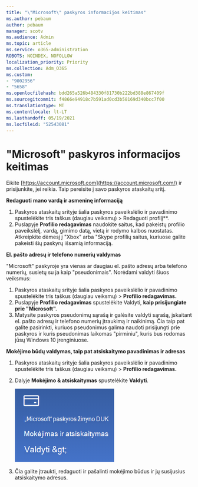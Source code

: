 ```yaml
---
title: "\"Microsoft\" paskyros informacijos keitimas"
ms.author: pebaum
author: pebaum
manager: scotv
ms.audience: Admin
ms.topic: article
ms.service: o365-administration
ROBOTS: NOINDEX, NOFOLLOW
localization_priority: Priority
ms.collection: Adm_O365
ms.custom:
- "9002956"
- "5658"
ms.openlocfilehash: bdd265a526b484330f81730b222bd388e867409f
ms.sourcegitcommit: f4866e94918c7b591ad0cd3b58169d340bcc7f00
ms.translationtype: MT
ms.contentlocale: lt-LT
ms.lasthandoff: 05/19/2021
ms.locfileid: "52543081"
---
```

# <a name="change-my-microsoft-account-information"></a>"Microsoft" paskyros informacijos keitimas

Eikite [https://account.microsoft.com](https://account.microsoft.com/) ir prisijunkite, jei reikia. Taip pereisite į savo paskyros ataskaitų sritį.  

**Redaguoti mano vardą ir asmeninę informaciją**

1. Paskyros ataskaitų srityje šalia paskyros paveikslėlio ir pavadinimo spustelėkite tris taškus (daugiau veiksmų) > Redaguoti profilį**.
2. Puslapyje **Profilio redagavimas** naudokite saitus, kad pakeistų profilio paveikslėlį, vardą, gimimo datą, vietą ir rodymo kalbos nuostatas. Atkreipkite dėmesį į "Xbox" arba "Skype profilių saitus, kuriuose galite pakeisti šių paskyrų išsamią informaciją.

**El. pašto adresų ir telefono numerių valdymas**

"Microsoft" paskyroje yra vienas ar daugiau el. pašto adresų arba telefono numerių, susietų su ja kaip "pseudonimais". Norėdami valdyti šiuos veiksmus:

1. Paskyros ataskaitų srityje šalia paskyros paveikslėlio ir pavadinimo spustelėkite tris taškus (daugiau veiksmų) > **Profilio redagavimas.**
2. Puslapyje **Profilio redagavimas** spustelėkite Valdyti, **kaip prisijungiate prie "Microsoft".** 
3. Matysite paskyros pseudonimų sąrašą ir galėsite valdyti sąrašą, įskaitant el. pašto adresų ir telefono numerių įtraukimą ir naikinimą. Čia taip pat galite pasirinkti, kuriuos pseudonimus galima naudoti prisijungti prie paskyros ir kuris pseudonimas laikomas "pirminiu", kuris bus rodomas jūsų Windows 10 įrenginiuose.

**Mokėjimo būdų valdymas, taip pat atsiskaitymo pavadinimas ir adresas** 

1. Paskyros ataskaitų srityje šalia paskyros paveikslėlio ir pavadinimo spustelėkite tris taškus (daugiau veiksmų) > **Profilio redagavimas.**
2. Dalyje **Mokėjimo & atsiskaitymas** spustelėkite **Valdyti**.

    ![Mokėjimo ir atsiskaitymo valdymas](media/manage-account.png)

3. Čia galite įtraukti, redaguoti ir pašalinti mokėjimo būdus ir jų susijusius atsiskaitymo adresus. 
